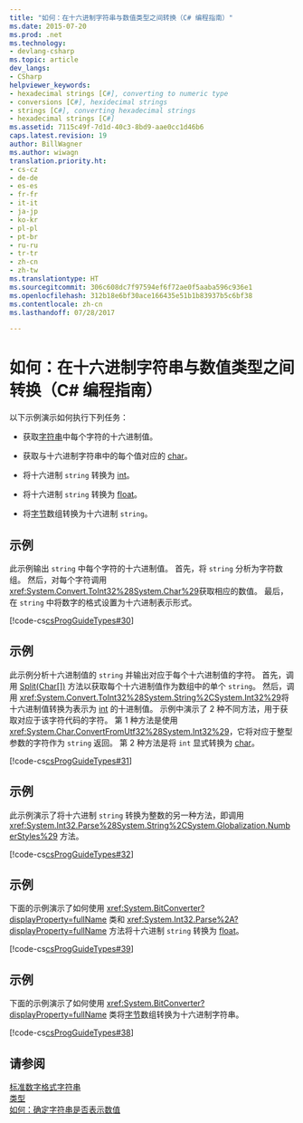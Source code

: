 ```yaml
---
title: "如何：在十六进制字符串与数值类型之间转换（C# 编程指南）"
ms.date: 2015-07-20
ms.prod: .net
ms.technology:
- devlang-csharp
ms.topic: article
dev_langs:
- CSharp
helpviewer_keywords:
- hexadecimal strings [C#], converting to numeric type
- conversions [C#], hexidecimal strings
- strings [C#], converting hexadecimal strings
- hexadecimal strings [C#]
ms.assetid: 7115c49f-7d1d-40c3-8bd9-aae0cc1d46b6
caps.latest.revision: 19
author: BillWagner
ms.author: wiwagn
translation.priority.ht:
- cs-cz
- de-de
- es-es
- fr-fr
- it-it
- ja-jp
- ko-kr
- pl-pl
- pt-br
- ru-ru
- tr-tr
- zh-cn
- zh-tw
ms.translationtype: HT
ms.sourcegitcommit: 306c608dc7f97594ef6f72ae0f5aaba596c936e1
ms.openlocfilehash: 312b18e6bf30ace166435e51b1b83937b5c6bf38
ms.contentlocale: zh-cn
ms.lasthandoff: 07/28/2017

---
```

# <a name="how-to-convert-between-hexadecimal-strings-and-numeric-types-c-programming-guide"></a>如何：在十六进制字符串与数值类型之间转换（C# 编程指南）
以下示例演示如何执行下列任务：  
  
-   获取[字符串](../../../csharp/language-reference/keywords/string.md)中每个字符的十六进制值。  
  
-   获取与十六进制字符串中的每个值对应的 [char](../../../csharp/language-reference/keywords/char.md)。  
  
-   将十六进制 `string` 转换为 [int](../../../csharp/language-reference/keywords/int.md)。  
  
-   将十六进制 `string` 转换为 [float](../../../csharp/language-reference/keywords/float.md)。  
  
-   将[字节](../../../csharp/language-reference/keywords/byte.md)数组转换为十六进制 `string`。  
  
## <a name="example"></a>示例  
 此示例输出 `string` 中每个字符的十六进制值。 首先，将 `string` 分析为字符数组。 然后，对每个字符调用 <xref:System.Convert.ToInt32%28System.Char%29>获取相应的数值。 最后，在 `string` 中将数字的格式设置为十六进制表示形式。  
  
 [!code-cs[csProgGuideTypes#30](../../../csharp/programming-guide/nullable-types/codesnippet/CSharp/how-to-convert-between-hexadecimal-strings-and-numeric-types_1.cs)]  
  
## <a name="example"></a>示例  
 此示例分析十六进制值的 `string` 并输出对应于每个十六进制值的字符。 首先，调用 [Split(Char\[\])](xref:System.String.Split(System.Char[])) 方法以获取每个十六进制值作为数组中的单个 `string`。 然后，调用 <xref:System.Convert.ToInt32%28System.String%2CSystem.Int32%29>将十六进制值转换为表示为 [int](../../../csharp/language-reference/keywords/int.md) 的十进制值。 示例中演示了 2 种不同方法，用于获取对应于该字符代码的字符。 第 1 种方法是使用 <xref:System.Char.ConvertFromUtf32%28System.Int32%29>，它将对应于整型参数的字符作为 `string` 返回。 第 2 种方法是将 `int` 显式转换为 [char](../../../csharp/language-reference/keywords/char.md)。  
  
 [!code-cs[csProgGuideTypes#31](../../../csharp/programming-guide/nullable-types/codesnippet/CSharp/how-to-convert-between-hexadecimal-strings-and-numeric-types_2.cs)]  
  
## <a name="example"></a>示例  
 此示例演示了将十六进制 `string` 转换为整数的另一种方法，即调用 <xref:System.Int32.Parse%28System.String%2CSystem.Globalization.NumberStyles%29> 方法。  
  
 [!code-cs[csProgGuideTypes#32](../../../csharp/programming-guide/nullable-types/codesnippet/CSharp/how-to-convert-between-hexadecimal-strings-and-numeric-types_3.cs)]  
  
## <a name="example"></a>示例  
 下面的示例演示了如何使用 <xref:System.BitConverter?displayProperty=fullName> 类和 <xref:System.Int32.Parse%2A?displayProperty=fullName> 方法将十六进制 `string` 转换为 [float](../../../csharp/language-reference/keywords/float.md)。  
  
 [!code-cs[csProgGuideTypes#39](../../../csharp/programming-guide/nullable-types/codesnippet/CSharp/how-to-convert-between-hexadecimal-strings-and-numeric-types_4.cs)]  
  
## <a name="example"></a>示例  
 下面的示例演示了如何使用 <xref:System.BitConverter?displayProperty=fullName> 类将[字节](../../../csharp/language-reference/keywords/byte.md)数组转换为十六进制字符串。  
  
 [!code-cs[csProgGuideTypes#38](../../../csharp/programming-guide/nullable-types/codesnippet/CSharp/how-to-convert-between-hexadecimal-strings-and-numeric-types_5.cs)]  
  
## <a name="see-also"></a>请参阅  
 [标准数字格式字符串](../../../standard/base-types/standard-numeric-format-strings.md)   
 [类型](../../../csharp/programming-guide/types/index.md)   
 [如何：确定字符串是否表示数值](../../../csharp/programming-guide/strings/how-to-determine-whether-a-string-represents-a-numeric-value.md)

